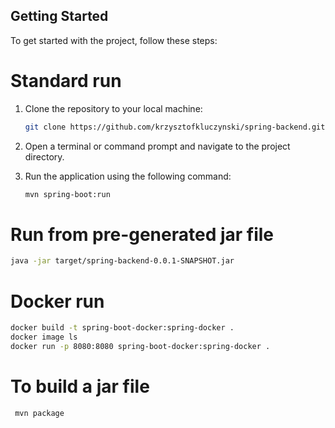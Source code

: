 ## Getting Started

To get started with the project, follow these steps:

<h1>Standard run</h1>

1. Clone the repository to your local machine:

   ```bash
   git clone https://github.com/krzysztofkluczynski/spring-backend.git

2. Open a terminal or command prompt and navigate to the project directory.
3. Run the application using the following command:

   ```bash
   mvn spring-boot:run
   ```

<h1> Run from pre-generated jar file </h1>

   ```bash
   java -jar target/spring-backend-0.0.1-SNAPSHOT.jar 
   ```

<h1> Docker run </h1>

   ```bash
   docker build -t spring-boot-docker:spring-docker .
   docker image ls
   docker run -p 8080:8080 spring-boot-docker:spring-docker .
   ```

<h1> To build a jar file </h1> 

   ```bash
    mvn package
